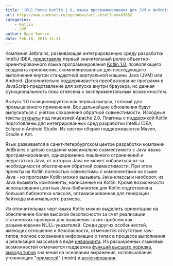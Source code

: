 ```yaml
---
title: '(RU) Релиз Kotlin 1.0, языка программирования для JVM и Android.'
url: http://www.opennet.ru/opennews/art.shtml?num=43882
categories:
    - Kotlin
    - JVM
author: Open Source
date: Feb 16, 2016 11:21
---
```

Компания Jetbrains, развивающая интегрированную среду разработки IntelliJ IDEA, [представила](http://blog.jetbrains.com/kotlin/2016/02/kotlin-1-0-released-pragmatic-language-for-jvm-and-android/) первый значительный релиз объектно-ориентированного языка программирования [Kotlin 1.0](https://kotlinlang.org/), позволяющего создавать приложения, скомпилированные для последующего выполнения внутри стандартной виртуальной машины Java (JVM) или Android. Дополнительно поддерживается преобразование программ в JavaScript-представление для запуска внутри браузера, но данная функциональность пока отнесена к экспериментальным возможностям.

Выпуск 1.0 позиционируется как первый выпуск, готовый для промышленного применения. Все дальнейшие обновления будут выпускаться с учётом сохранения обратной совместимости. Исходные тексты [открыты](http://github.com/jetbrains/kotlin) под лицензией Apache 2.0. Плагины с поддержкой Kotlin подготовлены для интегрированных сред разработки IntelliJ IDEA, Eclipse и Android Studio. Из систем сборки поддерживаются Maven, Gradle и Ant.

Язык развивается в санкт-петербургском центре разработки компании JetBrains c целью создания максимально совместимого с Java языка программирования, одновременно лишённого ограничений и недостатков Java, от которых Java не может избавиться из-за необходимости обеспечения обратной совместимости. При этом проекты на Kotlin полностью совместимы с компонентами на языке Java - из программ Kotlin можно вызывать Java-классы и наоборот, из Java вызывать компоненты, написанные на Kotlin. Кроме возможности использования штатных Java-бибилиотек для Kotlin подготовлена большая библиотека классов, оптимизированная для генерации байткода минимального размера.

Из отличительных черт языка Kotlin можно выделить ориентацию на обеспечение более высокой безопасности за счет реализации статических проверок для выявления таких проблем как разыменование NULL-указателей. Среди других особенностей, имеющих отношение к безопасности, отмечается отсутствие raw-типов, полное сохранение информации о типах в процессе выполнения и реализация массивов в виде [инварианта](http://confluence.jetbrains.net/display/Kotlin/Basic+types#Basictypes-Arrays). Из расширенных языковых возможностей отмечается поддержка [функций высшего порядка](http://ru.wikipedia.org/wiki/%D0%A4%D1%83%D0%BD%D0%BA%D1%86%D0%B8%D1%8F_%D0%B2%D1%8B%D1%81%D1%88%D0%B5%D0%B3%D0%BE_%D0%BF%D0%BE%D1%80%D1%8F%D0%B4%D0%BA%D0%B0), [вывода типов](http://ru.wikipedia.org/wiki/%D0%92%D1%8B%D0%B2%D0%BE%D0%B4_%D1%82%D0%B8%D0%BF%D0%BE%D0%B2) значений на основании выражения, использование уточняющих "[примесей](http://ru.wikipedia.org/wiki/%D0%9F%D1%80%D0%B8%D0%BC%D0%B5%D1%81%D1%8C_%28%D0%BF%D1%80%D0%BE%D0%B3%D1%80%D0%B0%D0%BC%D0%BC%D0%B8%D1%80%D0%BE%D0%B2%D0%B0%D0%BD%D0%B8%D0%B5%29)" (mixin) и [делегирования](http://ru.wikipedia.org/wiki/%D0%94%D0%B5%D0%BB%D0%B5%D0%B3%D0%B8%D1%80%D0%BE%D0%B2%D0%B0%D0%BD%D0%B8%D0%B5_%28%D0%BF%D1%80%D0%BE%D0%B3%D1%80%D0%B0%D0%BC%D0%BC%D0%B8%D1%80%D0%BE%D0%B2%D0%B0%D0%BD%D0%B8%D0%B5%29).
